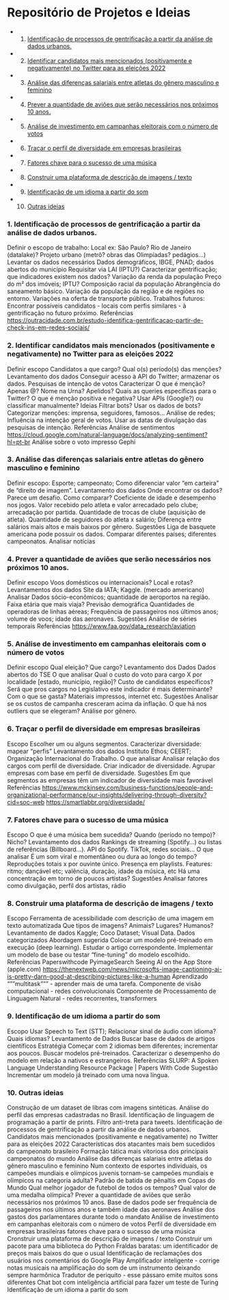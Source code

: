 # Repositório de Projetos e Ideias

<!-- vscode-markdown-toc -->
* 1. [Identificação de processos de gentrificação a partir da análise de dados urbanos.](#Identificaodeprocessosdegentrificaoapartirdaanlisededadosurbanos.)
* 2. [Identificar candidatos mais mencionados (positivamente e negativamente) no Twitter para as eleições 2022](#IdentificarcandidatosmaismencionadospositivamenteenegativamentenoTwitterparaaseleies2022)
* 3. [Análise das diferenças salariais entre atletas do gênero masculino e feminino](#Anlisedasdiferenassalariaisentreatletasdogneromasculinoefeminino)
* 4. [Prever a quantidade de aviões que serão necessários nos próximos 10 anos.](#Preveraquantidadedeaviesqueseronecessriosnosprximos10anos.)
* 5. [Análise de investimento em campanhas eleitorais com o número de votos](#Anlisedeinvestimentoemcampanhaseleitoraiscomonmerodevotos)
* 6. [Traçar o perfil de diversidade em empresas brasileiras](#Traaroperfildediversidadeemempresasbrasileiras)
* 7. [Fatores chave para o sucesso de uma música](#Fatoreschaveparaosucessodeumamsica)
* 8. [Construir uma plataforma de descrição de imagens / texto](#Construirumaplataformadedescriodeimagenstexto)
* 9. [Identificação de um idioma a partir do som](#Identificaodeumidiomaapartirdosom)
* 10. [Outras ideias](#Outrasideias)

<!-- vscode-markdown-toc-config
	numbering=true
	autoSave=true
	/vscode-markdown-toc-config -->
<!-- /vscode-markdown-toc -->


###  1. <a name='Identificaodeprocessosdegentrificaoapartirdaanlisededadosurbanos.'></a>Identificação de processos de gentrificação a partir da análise de dados urbanos.

Definir o escopo de trabalho:
Local ex: São Paulo? Rio de Janeiro (datalake)?
Projeto urbano (metrô? obras das Olimpíadas? pedágios...)
Levantar os dados necessários
Dados demográficos, IBGE, PNAD; dados abertos do município
Requisitar via LAI (IPTU?)
Caracterizar gentrificação; que indicadores existem nos dados?
Variação da renda da população
Preço do m² dos imóveis; IPTU?
Composição racial da população
Abrangência do saneamento básico.
Variação da população da região e de regiões no entorno.
Variações na oferta de transporte público.
Trabalhos futuros:
Encontrar possíveis candidatos - locais com perfis similares - à gentrificação no futuro próximo.
Referências
https://outracidade.com.br/estudo-identifica-gentrificacao-partir-de-check-ins-em-redes-sociais/

###  2. <a name='IdentificarcandidatosmaismencionadospositivamenteenegativamentenoTwitterparaaseleies2022'></a>Identificar candidatos mais mencionados (positivamente e negativamente) no Twitter para as eleições 2022

Definir escopo
Candidatos a que cargo? Qual o(s) período(s) das menções?
Levantamento dos dados
Conseguir acesso à API do Twitter; armazenar os dados.
Pesquisas de intenção de votos
Caracterizar
O que é menção? Apenas @? Nome na Urna? Apelidos?
Quais as queries específicas para o Twitter?
O que é menção positiva e negativa? Usar APIs (Google?) ou classificar manualmente?
Ideias
Filtrar bots? Usar os dados de bots?
Categorizar menções: imprensa, seguidores, famosos…
Análise de redes;
Influência na intenção geral de votos.
Usar as datas de divulgação das pesquisas de intenção.
Referências
Análise de sentimentos
https://cloud.google.com/natural-language/docs/analyzing-sentiment?hl=pt-br 
Análise sobre o voto impresso
Gephi

###  3. <a name='Anlisedasdiferenassalariaisentreatletasdogneromasculinoefeminino'></a>Análise das diferenças salariais entre atletas do gênero masculino e feminino
Definir escopo:
Esporte; campeonato; 
Como diferenciar valor “em carteira” de “direito de imagem”.
Levantamento dos dados
Onde encontrar os dados? Parece um desafio.
Como comparar?
Coeficiente de idade e desempenho nos jogos.
Valor recebido pelo atleta e valor arrecadado pelo clube; arrecadação por partida.
Quantidade de trocas de clube (aquisição de atleta).
Quantidade de seguidores do atleta x salário;
Diferença entre salários mais altos e mais baixos por gênero.
Sugestões
Liga de basquete americana pode possuir os dados.
Comparar diferentes países; diferentes campeonatos.
Analisar notícias


###  4. <a name='Preveraquantidadedeaviesqueseronecessriosnosprximos10anos.'></a>Prever a quantidade de aviões que serão necessários nos próximos 10 anos.

Definir escopo
Voos domésticos ou internacionais? Local e rotas?
Levantamentos dos dados
Site da IATA; Kaggle. (mercado americano)
Analisar
Dados sócio-econômicos; quantidade de aeroportos na região.
Faixa etária que mais viaja? Previsão demográfica
Quantidades de operadoras de linhas aéreas;
Frequência de passageiros nos últimos anos; volume de voos; idade das aeronaves.
Sugestões
Análise de séries temporais
Referências
https://www.faa.gov/data_research/aviation 

###  5. <a name='Anlisedeinvestimentoemcampanhaseleitoraiscomonmerodevotos'></a>Análise de investimento em campanhas eleitorais com o número de votos

Definir escopo
Qual eleição? Que cargo? 
Levantamento dos Dados
Dados abertos do TSE
O que analisar
Qual o custo do voto para cargo X por localidade [estado, município, região]?
Custo de candidatos específicos?
Será que pros cargos no Legislativo este indicador é mais determinante?
Com o que se gasta? Materiais impressos, internet etc.
Sugestões
Analisar se os custos de campanha cresceram acima da inflação.
O que há nos outliers que se elegeram?
Análise por gênero.

###  6. <a name='Traaroperfildediversidadeemempresasbrasileiras'></a>Traçar o perfil de diversidade em empresas brasileiras


Escopo
Escolher um ou alguns segmentos.
Caracterizar diversidade: mapear “perfis”
Levantamento dos dados
Instituto Ethos; CEERT; Organização Internacional do Trabalho.
O que analisar
Analisar relação dos cargos com perfil de diversidade.
Criar indicador de diversidade.
Agrupar empresas com base em perfil de diversidade.
Sugestões
Em que segmentos as empresas têm um indicador de diversidade mais favorável
Referências
https://www.mckinsey.com/business-functions/people-and-organizational-performance/our-insights/delivering-through-diversity?cid=soc-web
https://smartlabbr.org/diversidade/ 


###  7. <a name='Fatoreschaveparaosucessodeumamsica'></a>Fatores chave para o sucesso de uma música

Escopo
O que é uma música bem sucedida? Quando (período no tempo)? Nicho?
Levantamento dos dados
Rankings de streaming (Spotify…) ou listas de referências (Billboard…).
API do Spotify. 
TikTok, redes sociais…
O que analisar
É um som viral e momentâneo ou dura ao longo do tempo?
Reproduções totais x por ouvinte único. Presença em playlists.
Features: ritmo; dançável etc; valência, duração, idade da música, etc
Há uma concentração em torno de poucos artistas?
Sugestões
Analisar fatores como divulgação, perfil dos artistas, rádio


###  8. <a name='Construirumaplataformadedescriodeimagenstexto'></a>Construir uma plataforma de descrição de imagens / texto


Escopo
Ferramenta de acessibilidade com descrição de uma imagem em texto automatizada
Que tipos de imagens? Animais? Lugares? Humanos?
Levantamento de dados
Kaggle; Coco Dataset; Visual Data.
Dados categorizados
Abordagem sugerida
Colocar um modelo pré-treinado em execução (deep learning).
Estudar o artigo correspondente.
Implementar um modelo de base ou testar “fine-tuning” do modelo escolhido.
Referências
Paperswithcode
PyimageSearch
Seeing AI on the App Store (apple.com)
https://thenextweb.com/news/microsofts-image-captioning-ai-is-pretty-darn-good-at-describing-pictures-like-a-human 
Aprendizado “””multitask””” - aprender mais de uma tarefa. Componente de visão computacional - redes convolucionais
Componente de Processamento de Linguagem Natural - redes recorrentes, transformers


###  9. <a name='Identificaodeumidiomaapartirdosom'></a>Identificação de um idioma a partir do som

Escopo
Usar Speech to Text (STT); Relacionar sinal de áudio com idioma?
Quais idiomas? 
Levantamento de Dados
Buscar base de dados de artigos científicos
Estratégia
Começar com 2 idiomas bem diferentes; incrementar aos poucos.
Buscar modelos pré-treinados.
Caracterizar o desempenho do modelo em relação a nativos e estrangeiros.
Referências
SLURP: A Spoken Language Understanding Resource Package | Papers With Code
Sugestão
Incrementar um modelo já treinado com uma nova língua.


###  10. <a name='Outrasideias'></a>Outras ideias

Construção de um dataset de libras com imagens sintéticas.
Análise do perfil das empresas cadastradas no Brasil.
Identificação de linguagem de programação a partir de prints.
Filtro anti-treta para tweets.
Identificação de processos de gentrificação a partir da análise de dados urbanos.
Candidatos mais mencionados (positivamente e negativamente) no Twitter para as eleições 2022
Características dos atacantes mais bem sucedidos do campeonato brasileiro
Formação tática mais vitoriosa dos principais campeonatos do mundo
Análise das diferenças salariais entre atletas do gênero masculino e feminino
Num contexto de esportes individuais, os campeões mundiais e olímpicos juvenis tornam-se campeões mundiais e olímpicos na categoria adulta?
Padrão de batida de pênaltis em Copas do Mundo
Qual melhor jogador de futebol de todos os tempos?
Qual valor de uma medalha olímpica?
Prever a quantidade de aviões que serão necessários nos próximos 10 anos. Base de dados pode ser frequência de passageiros nos últimos anos e também idade das aeronaves
Análise dos gastos dos parlamentares durante todo o mandato
Análise de investimento em campanhas eleitorais com o número de votos
Perfil de diversidade em empresas brasileiras
fatores chave para o sucesso de uma música
Cronstruir uma plataforma de descrição de imagens / texto
Construir um pacote para uma biblioteca do Python
Fraldas baratas: um identificador de preços mais baixos do que o usual
Identificação de reclamações dos usuários nos comentários do Google Play
Amplificador inteligente - corrige notas musicais na amplificação do som de um instrumento deixando sempre harmônica
Tradutor de periquito - esse pássaro emite muitos sons diferentes
Chat bot com inteligência artificial para fazer um teste de Turing
Identificação de um idioma a partir do som
